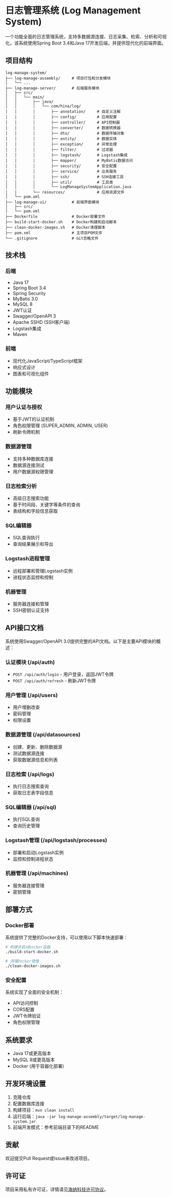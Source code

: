 # 日志管理系统 (Log Management System)

一个功能全面的日志管理系统，支持多数据源连接、日志采集、检索、分析和可视化。该系统使用Spring Boot 3.4和Java 17开发后端，并提供现代化的前端界面。

## 项目结构

```
log-manage-system/
├── log-manage-assembly/     # 项目打包和分发模块
│   └── ...
├── log-manage-server/       # 后端服务模块
│   ├── src/
│   │   └── main/
│   │       ├── java/
│   │       │   └── com/hina/log/
│   │       │       ├── annotation/     # 自定义注解
│   │       │       ├── config/         # 应用配置
│   │       │       ├── controller/     # API控制器
│   │       │       ├── converter/      # 数据转换器
│   │       │       ├── dto/            # 数据传输对象
│   │       │       ├── entity/         # 数据实体
│   │       │       ├── exception/      # 异常处理
│   │       │       ├── filter/         # 过滤器
│   │       │       ├── logstash/       # Logstash集成
│   │       │       ├── mapper/         # MyBatis数据访问
│   │       │       ├── security/       # 安全配置
│   │       │       ├── service/        # 业务服务
│   │       │       ├── ssh/            # SSH连接工具
│   │       │       ├── util/           # 工具类
│   │       │       └── LogManageSystemApplication.java 
│   │       └── resources/              # 应用资源文件
│   └── pom.xml
├── log-manage-ui/           # 前端界面模块
│   ├── src/
│   └── pom.xml
├── Dockerfile               # Docker部署文件
├── build-start-docker.sh    # Docker构建和启动脚本
├── clean-docker-images.sh   # Docker清理脚本
├── pom.xml                  # 主项目POM文件
└── .gitignore               # Git忽略文件
```

## 技术栈

### 后端
- Java 17
- Spring Boot 3.4
- Spring Security
- MyBatis 3.0
- MySQL 8
- JWT认证
- Swagger/OpenAPI 3
- Apache SSHD (SSH客户端)
- Logstash集成
- Maven

### 前端
- 现代化JavaScript/TypeScript框架
- 响应式设计
- 图表和可视化组件

## 功能模块

### 用户认证与授权
- 基于JWT的认证机制
- 角色权限管理 (SUPER_ADMIN, ADMIN, USER)
- 刷新令牌机制

### 数据源管理
- 支持多种数据库连接
- 数据源连接测试
- 用户数据源权限管理

### 日志检索分析
- 高级日志搜索功能
- 基于时间段、关键字等条件的查询
- 表结构和字段信息获取

### SQL编辑器
- SQL查询执行
- 查询结果展示和导出

### Logstash进程管理
- 远程部署和管理Logstash实例
- 进程状态监控和控制

### 机器管理
- 服务器连接和管理
- SSH密钥认证支持

## API接口文档

系统使用Swagger/OpenAPI 3.0提供完整的API文档。以下是主要API模块的概述：

### 认证模块 (/api/auth)
- `POST /api/auth/login` - 用户登录，返回JWT令牌
- `POST /api/auth/refresh` - 刷新JWT令牌

### 用户管理 (/api/users)
- 用户增删改查
- 密码管理
- 权限设置

### 数据源管理 (/api/datasources)
- 创建、更新、删除数据源
- 测试数据源连接
- 获取数据源信息和列表

### 日志检索 (/api/logs)
- 执行日志搜索查询
- 获取日志表字段信息

### SQL编辑器 (/api/sql)
- 执行SQL查询
- 查询历史管理

### Logstash管理 (/api/logstash/processes)
- 部署和启动Logstash实例
- 监控和控制进程状态

### 机器管理 (/api/machines)
- 服务器连接管理
- 密钥管理

## 部署方式

### Docker部署
系统提供了完整的Docker支持，可以使用以下脚本快速部署：

```bash
# 构建并启动Docker容器
./build-start-docker.sh

# 清理Docker镜像
./clean-docker-images.sh
```

### 安全配置
系统实现了全面的安全机制：
- API访问控制
- CORS配置
- JWT令牌验证
- 角色权限管理

## 系统要求
- Java 17或更高版本
- MySQL 8或更高版本
- Docker (用于容器化部署)

## 开发环境设置
1. 克隆仓库
2. 配置数据库连接
3. 构建项目：`mvn clean install`
4. 运行后端：`java -jar log-manage-assembly/target/log-manage-system.jar`
5. 前端开发模式：参考前端目录下的README

## 贡献
欢迎提交Pull Request或Issue来改进项目。

## 许可证
项目采用私有许可证，详情请见[海纳科技许可协议](https://www.hina.com/licenses)。 